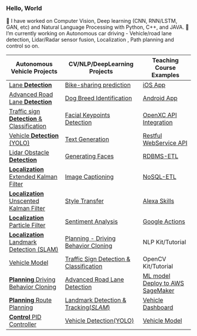 ### Hello, World

<!--
**tooth2/tooth2** is a ✨ _special_ ✨ repository because its `README.md` (this file) appears on your GitHub profile.

Here are some ideas to get you started:

- 🔭 I’m currently working on Computer Vision, Deep learning (CNN, RNN/LSTM, GAN, etc) and Natural Language Processing with Python, C++, and JAVA.
- 🌱 I’m currently learning Autonomous car driving - Lidar sensor fusion, Trajectory using Point cloud, Localization, Path planning and so on
- 👯 I’m looking to collaborate on ...
- 💬 Ask me about ...
- ⚡ Fun fact: ...
-->
🔭 I have worked on Computer Vision, Deep learning (CNN, RNN/LSTM, GAN, etc) and Natural Language Processing with Python, C++, and JAVA. 
🌱 I’m currently working on Autonomous car driving - Vehicle/road lane detection, Lidar/Radar sensor fusion, Localization , Path planning and control so on.

|Autonomous Vehicle Projects |CV/NLP/DeepLearning Projects|Teaching Course Examples|
|---| ---| -- |
|[Lane **Detection** ](https://github.com/tooth2/Lane_Line_Detection)|[Bike-sharing prediction](https://github.com/tooth2/Bike-Sharing-Prediction)| [iOS App](https://github.com/tooth2/iDrift_iOS)|
|[Advanced Road Lane **Detection** ](https://github.com/tooth2/Road_Lane_Detection)|[Dog Breed Identification](https://github.com/tooth2/Dog-Breed-Identification)| [Android App](https://github.com/tooth2/iDrift_Android)|
|[Traffic sign **Detection** & Classification](https://github.com/tooth2/Traffic_Sign_Classification)|[Facial Keypoints Detection](https://github.com/tooth2/Facial-KeyPoints-Detection) |[OpenXC API Integration](https://github.com/tooth2/TestOpenXC)|
|[Vehicle **Detection** (YOLO)](https://github.com/tooth2/Vehicle_Detection) |[Text Generation](https://github.com/tooth2/TV-Script-Generation)|[Restful WebService API](https://github.com/tooth2/BeaconLocationService)|
| [Lidar Obstacle **Detection**](https://github.com/tooth2/Lidar-Obstacle-Detection)|[Generating Faces](https://github.com/tooth2/Celeb-Face-Generation)|[RDBMS-ETL](https://github.com/tooth2/DM-RDBMS-ETL)|
| [ **Localization** Extended Kalman Filter](https://github.com/tooth2/Extended-Kalman-Filter)|[Image Captioning](https://github.com/tooth2/Automatic-Image-Captioning)|[NoSQL-ETL](https://github.com/tooth2/DM-NoSQL-ETL)|
| [ **Localization** Unscented Kalman Filter](https://github.com/tooth2/Unscented-Kalman-Filter)|[Style Transfer](https://github.com/tooth2/Artistic-Style-Transfer)| [Alexa Skills](https://github.com/tooth2/Alexa-Skill)|
| [ **Localization** Particle Filter](https://github.com/tooth2/Robot_Particle_Fillter)|[Sentiment Analysis](https://github.com/tooth2/Sentiment-Analysis) |[Google Actions](https://github.com/tooth2/GoogleActions)|
| [**Localization** Landmark Detection (SLAM)](https://github.com/tooth2/Landmark-Detection-Tracking-SLAM) |[Planning - Driving Behavior Cloning](https://github.com/tooth2/Autonomous_Driving)|NLP Kit/Tutorial|
|[Vehicle Model](https://github.com/tooth2/VehicleModel)|[Traffic Sign Detection & Classification](https://github.com/tooth2/Traffic_Sign_Classification) |OpenCV Kit/Tutorial|
|[ **Planning** Driving Behavior Cloning](https://github.com/tooth2/Autonomous_Driving)| [Advanced Road Lane Detection](https://github.com/tooth2/Road_Lane_Detection)|[ML model Deploy to AWS SageMaker](https://github.com/tooth2/sagemaker-deployment)|
|[ **Planning** Route Planning](https://github.com/tooth2/Path_Planning)|[Landmark Detection & Tracking(*SLAM*)](https://github.com/tooth2/Landmark-Detection-Tracking-SLAM)|[Vehicle Dashboard](https://github.com/tooth2/VehicleDashboard)|
|[ **Control** PID Controller](https://github.com/tooth2/PID_Controller)|[Vehicle Detection(YOLO)](https://github.com/tooth2/Vehicle_Detection)|[Vehicle Model](https://github.com/tooth2/VehicleModel)|



<!--

 Computer-Vision Project 
* [Lane Detection](https://github.com/tooth2/Lane_Line_Detection)
* [Advanced Road Lane Detection](https://github.com/tooth2/Road_Lane_Detection) 
* [Traffic Sign Classification](https://github.com/tooth2/Traffic_Sign_Classification)
* [Facial Keypoints Detection](https://github.com/tooth2/Facial-KeyPoints-Detection)
* [Image Captioning](https://github.com/tooth2/Automatic-Image-Captioning) 

 Deep-Learning Project
* [Bike-sharing prediction](https://github.com/tooth2/Bike-Sharing-Prediction)
* [Dog Breed Identification](https://github.com/tooth2/Dog-Breed-Identification)
* [Facial Keypoints Detection](https://github.com/tooth2/Facial-KeyPoints-Detection) 
* [Text Generation](https://github.com/tooth2/TV-Script-Generation)
* [Generating Faces](https://github.com/tooth2/Celeb-Face-Generation)
* [Image Captioning](https://github.com/tooth2/Automatic-Image-Captioning) 
* [Style Transfer](https://github.com/tooth2/Artistic-Style-Transfer)
* [Traffic Sign Classification](https://github.com/tooth2/Traffic_Sign_Classification)
* [Autonous Driving by Learning Human Behavior](https://github.com/tooth2/Autonomous_Driving)
* [Sentiment Analysis](https://github.com/tooth2/Sentiment-Analysis)

 Natural-Lanuage-Processing Project 
* [Sentiment Analysis](https://github.com/tooth2/Sentiment-Analysis)
* [Text Generation](https://github.com/tooth2/TV-Script-Generation)
* [Image Captioning](https://github.com/tooth2/Automatic-Image-Captioning) 
* [Alexa Skill] (https://github.com/tooth2/AlexaSkill-Survey)
* [Google Actions](https://github.com/tooth2/GoogleActions)

### Teaching Course Examples 
* iOS: [iOS iDrift App](https://github.com/tooth2/iDrift_iOS)
* Android
  * [Vehicle Dashboard](https://github.com/tooth2/VehicleDashboard)
  * [Android iDrift App](https://github.com/tooth2/iDrift_Android)
  * [OpenXC Integration](https://github.com/tooth2/TestOpenXC)
  * [Sleep Daemon](https://github.com/tooth2/SleepDaemon)
* WebService/IoT: [Beacon Location Service](https://github.com/tooth2/BeaconLocationService) 
* RDBMS: [RDBMS-ETL](https://github.com/tooth2/DM-RDBMS-ETL)
* NoSQL: [NoSQL-ETL](https://github.com/tooth2/DM-NoSQL-ETL)

--> 
